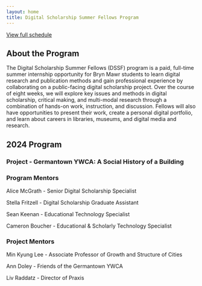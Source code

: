 ```yaml
---
layout: home
title: Digital Scholarship Summer Fellows Program
---
```


[View full schedule](syllabus)

## About the Program

The Digital Scholarship Summer Fellows (DSSF) program is a paid, full-time summer internship opportunity for Bryn Mawr students to learn digital research and publication methods and gain professional experience by collaborating on a public-facing digital scholarship project. Over the course of eight weeks, we will explore key issues and methods in digital scholarship, critical making, and multi-modal research through a combination of hands-on work, instruction, and discussion. Fellows will also have opportunities to present their work, create a personal digital portfolio, and learn about careers in libraries, museums, and digital media and research.

## 2024 Program

### Project - Germantown YWCA: A Social History of a Building

### Program Mentors

Alice McGrath - Senior Digital Scholarship Specialist

Stella Fritzell - Digital Scholarship Graduate Assistant

Sean Keenan - Educational Technology Specialist

Cameron Boucher - Educational & Scholarly Technology Specialist

### Project Mentors

Min Kyung Lee - Associate Professor of Growth and Structure of Cities

Ann Doley - Friends of the Germantown YWCA

Liv Raddatz - Director of Praxis

